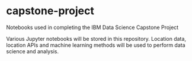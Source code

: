 # capstone-project
Notebooks used in completing the IBM Data Science Capstone Project

Various Jupyter notebooks will be stored in this repository.  Location data, location APIs and machine learning methods will be used to perform data science and analysis.
